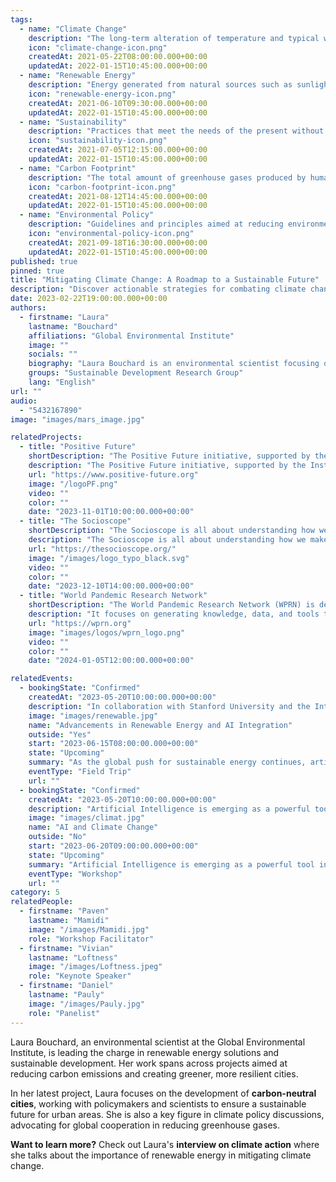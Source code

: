 ```yaml
---
tags:
  - name: "Climate Change"
    description: "The long-term alteration of temperature and typical weather patterns in a place."
    icon: "climate-change-icon.png"
    createdAt: 2021-05-22T08:00:00.000+00:00
    updatedAt: 2022-01-15T10:45:00.000+00:00
  - name: "Renewable Energy"
    description: "Energy generated from natural sources such as sunlight, wind, and water."
    icon: "renewable-energy-icon.png"
    createdAt: 2021-06-10T09:30:00.000+00:00
    updatedAt: 2022-01-15T10:45:00.000+00:00
  - name: "Sustainability"
    description: "Practices that meet the needs of the present without compromising the ability of future generations to meet their own needs."
    icon: "sustainability-icon.png"
    createdAt: 2021-07-05T12:15:00.000+00:00
    updatedAt: 2022-01-15T10:45:00.000+00:00
  - name: "Carbon Footprint"
    description: "The total amount of greenhouse gases produced by human activities, measured in carbon dioxide equivalents."
    icon: "carbon-footprint-icon.png"
    createdAt: 2021-08-12T14:45:00.000+00:00
    updatedAt: 2022-01-15T10:45:00.000+00:00
  - name: "Environmental Policy"
    description: "Guidelines and principles aimed at reducing environmental harm and promoting sustainability."
    icon: "environmental-policy-icon.png"
    createdAt: 2021-09-18T16:30:00.000+00:00
    updatedAt: 2022-01-15T10:45:00.000+00:00
published: true
pinned: true
title: "Mitigating Climate Change: A Roadmap to a Sustainable Future"
description: "Discover actionable strategies for combating climate change, focusing on sustainable energy, environmental policies, and innovative technologies"
date: 2023-02-22T19:00:00.000+00:00
authors:
  - firstname: "Laura"
    lastname: "Bouchard"
    affiliations: "Global Environmental Institute"
    image: ""
    socials: ""
    biography: "Laura Bouchard is an environmental scientist focusing on climate change mitigation and renewable energy solutions."
    groups: "Sustainable Development Research Group"
    lang: "English"
url: ""
audio:
  - "5432167890"
image: "images/mars_image.jpg"

relatedProjects:
  - title: "Positive Future"
    shortDescription: "The Positive Future initiative, supported by the Institut d'études avancées de Paris and the Fondation 2100"
    description: "The Positive Future initiative, supported by the Institut d'études avancées de Paris and the Fondation 2100, aims to make foresight work widely known"
    url: "https://www.positive-future.org"
    image: "/logoPF.png"
    video: ""
    color: ""
    date: "2023-11-01T10:00:00.000+00:00"
  - title: "The Socioscope"
    shortDescription: "The Socioscope is all about understanding how we make our world more sustainable, especially when it comes to food"
    description: "The Socioscope is all about understanding how we make our world more sustainable, especially when it comes to food"
    url: "https://thesocioscope.org/"
    image: "/images/logo_typo_black.svg"
    video: ""
    color: ""
    date: "2023-12-10T14:00:00.000+00:00"
  - title: "World Pandemic Research Network"
    shortDescription: "The World Pandemic Research Network (WPRN) is dedicated to facilitating international collaboration in pandemic research"
    description: "It focuses on generating knowledge, data, and tools that can be shared across nations to better understand and combat pandemics. Through partnerships with institutions like the Institut d'Études Avancées de Paris (Paris IAS), WPRN brings together leading experts to address the complex challenges posed by global health crises"
    url: "https://wprn.org"
    image: "images/logos/wprn_logo.png"
    video: ""
    color: ""
    date: "2024-01-05T12:00:00.000+00:00"

relatedEvents:
  - bookingState: "Confirmed"
    createdAt: "2023-05-20T10:00:00.000+00:00"
    description: "In collaboration with Stanford University and the International Energy Agency"
    image: "images/renewable.jpg"
    name: "Advancements in Renewable Energy and AI Integration"
    outside: "Yes"
    start: "2023-06-15T08:00:00.000+00:00"
    state: "Upcoming"
    summary: "As the global push for sustainable energy continues, artificial intelligence is playing a pivotal role in optimizing renewable energy systems"
    eventType: "Field Trip"
    url: ""
  - bookingState: "Confirmed"
    createdAt: "2023-05-20T10:00:00.000+00:00"
    description: "Artificial Intelligence is emerging as a powerful tool in the fight against climate change"
    image: "images/climat.jpg"
    name: "AI and Climate Change"
    outside: "No"
    start: "2023-06-20T09:00:00.000+00:00"
    state: "Upcoming"
    summary: "Artificial Intelligence is emerging as a powerful tool in the fight against climate change"
    eventType: "Workshop"
    url: ""
category: 5
relatedPeople:
  - firstname: "Paven"
    lastname: "Mamidi"
    image: "/images/Mamidi.jpg"
    role: "Workshop Facilitator"
  - firstname: "Vivian"
    lastname: "Loftness"
    image: "/images/Loftness.jpeg"
    role: "Keynote Speaker"
  - firstname: "Daniel"
    lastname: "Pauly"
    image: "/images/Pauly.jpg"
    role: "Panelist"
---
```


Laura Bouchard, an environmental scientist at the Global Environmental Institute, is leading the charge in renewable energy solutions and sustainable development. Her work spans across projects aimed at reducing carbon emissions and creating greener, more resilient cities.

In her latest project, Laura focuses on the development of **carbon-neutral cities**, working with policymakers and scientists to ensure a sustainable future for urban areas. She is also a key figure in climate policy discussions, advocating for global cooperation in reducing greenhouse gases.

**Want to learn more?** Check out Laura's **interview on climate action** where she talks about the importance of renewable energy in mitigating climate change.
